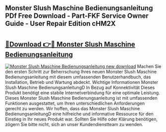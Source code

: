 ## Monster Slush Maschine Bedienungsanleitung PDf Free Download - Part-FKF Service Owner Guide - User Repair Edition cHM2X

# <h2><a href="http://df19z8e.blite.top/?on=Monster+Slush+Maschine+Bedienungsanleitung">🔗Download 👉🔴 Monster Slush Maschine Bedienungsanleitung</a></h2>

[![Monster Slush Maschine Bedienungsanleitung new download](https://i.imgur.com/lujVjoI.png)](http://df19z8e.blite.top/?on=Monster+Slush+Maschine+Bedienungsanleitung)
Machen Sie den ersten Schritt zur Beherrschung Ihres neuen Monster Slush Maschine Bedienungsanleitung mit diesem umfassenden Benutzerhandbuch, das Installation, Betrieb und Wartung abdeckt. Wichtige Informationen Monster Slush Maschine BedienungsanleitungD In Bezug auf Konnektivität Dieses Produkt benötigt eine stabile Internetverbindung für eine optimale Leistung. Dieses Monster Slush Maschine Bedienungsanleitung ist mit umfassenden Funktionen ausgestattet, um Ihren unterschiedlichen Anforderungen gerecht zu werden. Wir hoffen, dass das Monster Slush Maschine BedienungsanleitungD eine hilfreiche und informative Ressource für den Einstieg in Ihr neues Produkt war. Sollten Sie Hilfe oder Klärung benötigen, zögern Sie bitte nicht, sich an unser Kundendienstteam zu wenden.
